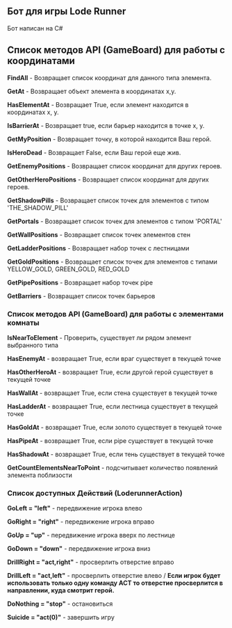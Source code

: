 ## Бот для игры Lode Runner

Бот написан на C#



## Список методов API (GameBoard) для работы с координатами

**FindAll** - Возвращает список координат для данного типа элемента.

**GetAt** - Возвращает объект элемента в координатах x,y.

**HasElementAt** - Возвращает True, если элемент находится в координатах x, y.

**IsBarrierAt** - Возвращает true, если барьер находится в точке x, y.

**GetMyPosition** - Возвращает точку, в которой находится Ваш герой.

**IsHeroDead** - Возвращает False, если Ваш герой еще жив.

**GetEnemyPositions** - Возвращает список координат для других героев.

**GetOtherHeroPositions** - Возвращает список координат для других героев.

**GetShadowPills** - Возвращает список точек для элементов с типом 'THE_SHADOW_PILL'

**GetPortals** - Возвращает список точек для элементов с типом 'PORTAL'

**GetWallPositions** - Возвращает список точек элементов стен

**GetLadderPositions** - Возвращает набор точек с лестницами

**GetGoldPositions** - Возвращает список точек для элементов с типами YELLOW_GOLD, GREEN_GOLD, RED_GOLD

**GetPipePositions** - Возвращает набор точек pipe

**GetBarriers** - Возвращает список точек барьеров


### Список методов API (GameBoard) для работы с элементами комнаты

**IsNearToElement** - Проверить, существует ли рядом элемент выбранного типа

**HasEnemyAt** - возвращает True, если враг существует в текущей точке

**HasOtherHeroAt** - возвращает True, если другой герой существует в текущей точке

**HasWallAt** - возвращает True, если стена существует в текущей точке

**HasLadderAt** - возвращает True, если лестница существует в текущей точке

**HasGoldAt** - возвращает True, если золото существует в текущей точке

**HasPipeAt** - возвращает True, если pipe существует в текущей точке

**HasShadowAt** - возвращает True, если тень существует в текущей точке

**GetCountElementsNearToPoint** - подсчитывает количество появлений элемента поблизости


### Список доступных Действий (LoderunnerAction)

**GoLeft = "left"** - передвижение игрока влево

**GoRight = "right"** - передвижение игрока вправо

**GoUp = "up"** - передвижение игрока вверх по лестнице

**GoDown = "down"** - передвижение игрока вниз

**DrillRight = "act,right"** - просверлить отверстие вправо

**DrillLeft = "act,left"** - просверлить отверстие влево /
**Если игрок будет использовать только одну команду ACT то отверстие просверлится в направлении, куда смотрит герой.** 

**DoNothing = "stop"** - остановиться

**Suicide = "act(0)"** - завершить игру
